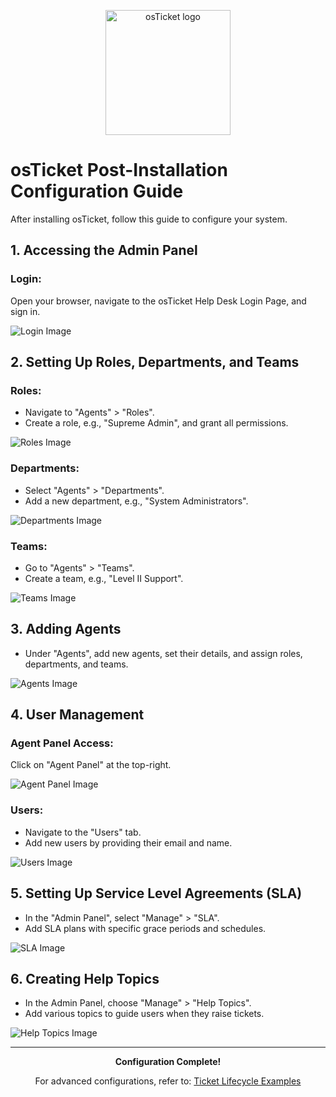 <p align="center">
  <img src="https://i.imgur.com/Clzj7Xs.png" alt="osTicket logo" width="200"/>
</p>

# osTicket Post-Installation Configuration Guide

After installing osTicket, follow this guide to configure your system.

## 1. Accessing the Admin Panel

### Login:
Open your browser, navigate to the osTicket Help Desk Login Page, and sign in.

![Login Image](https://github.com/JasonDelahoussaye/post-install-config/assets/106440235/73954501-a231-4363-9236-ffadcfb671b3)

## 2. Setting Up Roles, Departments, and Teams

### Roles:
- Navigate to "Agents" > "Roles".
- Create a role, e.g., "Supreme Admin", and grant all permissions.

![Roles Image](https://github.com/JasonDelahoussaye/post-install-config/assets/106440235/e6846ce0-afec-4d48-8b2d-663a08a8657b)

### Departments:
- Select "Agents" > "Departments".
- Add a new department, e.g., "System Administrators".

![Departments Image](https://github.com/JasonDelahoussaye/post-install-config/assets/106440235/f577a57b-0c17-44c3-9fb7-c632d84674cc)

### Teams:
- Go to "Agents" > "Teams".
- Create a team, e.g., "Level II Support".

![Teams Image](https://github.com/JasonDelahoussaye/post-install-config/assets/106440235/8c47d00b-25bb-4bb0-b0a2-4a229f91bb2a)

## 3. Adding Agents

- Under "Agents", add new agents, set their details, and assign roles, departments, and teams.

![Agents Image](https://github.com/JasonDelahoussaye/post-install-config/assets/106440235/caac7681-50de-4377-944a-544192184204)

## 4. User Management

### Agent Panel Access:
Click on "Agent Panel" at the top-right.

![Agent Panel Image](https://github.com/JasonDelahoussaye/post-install-config/assets/106440235/b0d3ad56-2a52-451b-b1a8-8f5a2661a97c)

### Users:
- Navigate to the "Users" tab.
- Add new users by providing their email and name.

![Users Image](https://github.com/JasonDelahoussaye/post-install-config/assets/106440235/a3bc0447-ac41-4a32-b211-21d00dc61324)

## 5. Setting Up Service Level Agreements (SLA)

- In the "Admin Panel", select "Manage" > "SLA".
- Add SLA plans with specific grace periods and schedules.

![SLA Image](https://github.com/JasonDelahoussaye/post-install-config/assets/106440235/c7e65cb3-0bac-486b-bc9e-54a1055609fa)

## 6. Creating Help Topics

- In the Admin Panel, choose "Manage" > "Help Topics".
- Add various topics to guide users when they raise tickets.

![Help Topics Image](https://github.com/JasonDelahoussaye/post-install-config/assets/106440235/a5cbf5d4-735b-48e0-b5ca-9d82b99925b0)

---

<p align="center"><strong>Configuration Complete!</strong></p>
<p align="center">For advanced configurations, refer to: <a href="https://github.com/vincenthphung/ticket-lifecycle">Ticket Lifecycle Examples</a></p>
